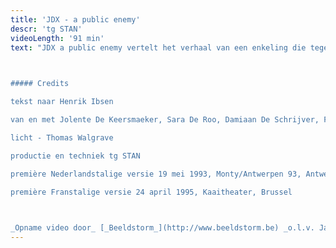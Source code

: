 ```yaml
---
title: 'JDX - a public enemy'
descr: 'tg STAN'
videoLength: '91 min'
text: "JDX a public enemy vertelt het verhaal van een enkeling die tegenover een maatschappelijke en politieke meerderheid staat. Een dokter ontdekt dat het water in het nieuwe kuuroord ernstig vervuild is. Zijn broer, de burgemeester van de stad, weigert op te treden wegens de zware financiële gevolgen die dat zou hebben. Uiteindelijk wordt de dokter als een vijand van het volk gebrandmerkt, want de bevolking denkt dat haar welvaart bedreigd wordt. De rol van de media en de valkuilen van de democratie worden uitvoerig belicht. In agitpropstijl stelt de voorstelling het totaal gebrek aan oprechtheid in een democratie aan de kaak, het gesjoemel, de leugens en intimidatie, het bedrog van de bevolking en de onverdraagzaamheid.

‍

##### Credits

tekst naar Henrik Ibsen

van en met Jolente De Keersmaeker, Sara De Roo, Damiaan De Schrijver, Frank Vercruyssen en Natali Broods of Tine Embrechts of Annette Kouwenhoven of Stijn Van Opstal of Mieke Verdin

licht - Thomas Walgrave

productie en techniek tg STAN

première Nederlandstalige versie 19 mei 1993, Monty/Antwerpen 93, Antwerpen

première Franstalige versie 24 april 1995, Kaaitheater, Brussel

‍

_Opname video door_ [_Beeldstorm_](http://www.beeldstorm.be) _o.l.v. Jan Bosteels_"
---
```

